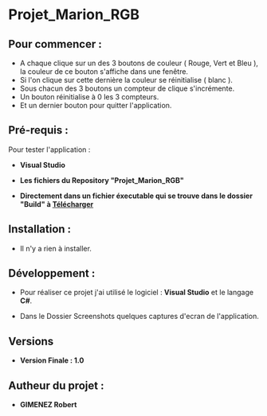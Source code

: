 # Projet_Marion_RGB

## Pour commencer :

* A chaque clique sur un des 3 boutons de couleur ( Rouge, Vert et Bleu ),
la couleur de ce bouton s'affiche dans une fenêtre.
* Si l'on clique sur cette dernière la couleur se réinitialise ( blanc ).
* Sous chacun des 3 boutons un compteur de clique s'incrémente.
* Un bouton réinitialise à 0 les 3 compteurs.
* Et un dernier bouton pour quitter l'application.


## Pré-requis :

Pour tester l'application :

* **Visual Studio**
	
* **Les fichiers du Repository "Projet_Marion_RGB"**
	
* **Directement dans un fichier éxecutable qui se trouve dans le dossier "**Build**" à [Télécharger](https://github.com/GIMENEZ69/Projet_Marion_RGB/raw/main/Build/RGB.exe)**


## Installation :

* Il n'y a rien à installer.


## Développement :

* Pour réaliser ce projet j'ai utilisé le logiciel : **Visual Studio** et le langage **C#**.

* Dans le Dossier Screenshots quelques captures d'ecran de l'application.


## Versions

* **Version Finale : 1.0**


## Autheur du projet :

* **GIMENEZ Robert**

  
